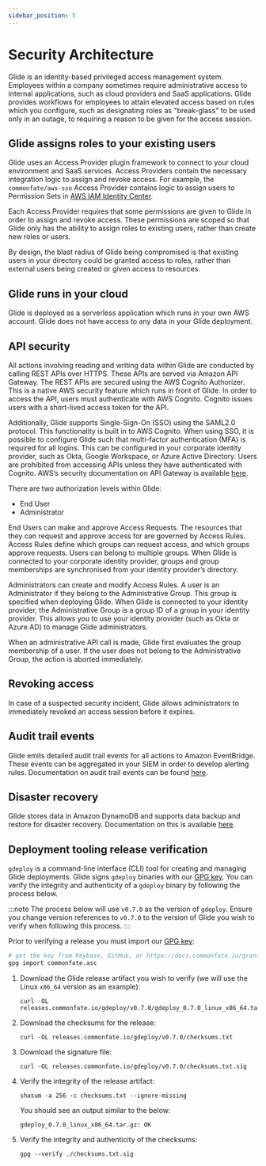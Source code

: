 ```yaml
---
sidebar_position: 5
---
```


# Security Architecture

Glide is an identity-based privileged access management system. Employees within a company sometimes require administrative access to internal applications, such as cloud providers and SaaS applications. Glide provides workflows for employees to attain elevated access based on rules which you configure, such as designating roles as "break-glass" to be used only in an outage, to requiring a reason to be given for the access session.

## Glide assigns roles to your existing users

Glide uses an Access Provider plugin framework to connect to your cloud environment and SaaS services. Access Providers contain the necessary integration logic to assign and revoke access. For example, the `commonfate/aws-sso` Access Provider contains logic to assign users to Permission Sets in [AWS IAM Identity Center](https://aws.amazon.com/iam/identity-center/).

Each Access Provider requires that some permissions are given to Glide in order to assign and revoke access. These permissions are scoped so that Glide only has the ability to assign roles to existing users, rather than create new roles or users.

By design, the blast radius of Glide being compromised is that existing users in your directory could be granted access to roles, rather than external users being created or given access to resources.

## Glide runs in your cloud

Glide is deployed as a serverless application which runs in your own AWS account. Glide does not have access to any data in your Glide deployment.

## API security

All actions involving reading and writing data within Glide are conducted by calling REST APIs over HTTPS. These APIs are served via Amazon API Gateway. The REST APIs are secured using the AWS Cognito Authorizer. This is a native AWS security feature which runs in front of Glide. In order to access the API, users must authenticate with AWS Cognito. Cognito issues users with a short-lived access token for the API.

Additionally, Glide supports Single-Sign-On (SSO) using the SAML2.0 protocol. This functionality is built in to AWS Cognito. When using SSO, it is possible to configure Glide such that multi-factor authentication (MFA) is required for all logins. This can be configured in your corporate identity provider, such as Okta, Google Workspace, or Azure Active Directory. Users are prohibited from accessing APIs unless they have authenticated with Cognito. AWS’s security documentation on API Gateway is available [here](https://docs.aws.amazon.com/apigateway/latest/developerguide/security.html).

There are two authorization levels within Glide:

- End User
- Administrator

End Users can make and approve Access Requests. The resources that they can request and approve access for are governed by Access Rules. Access Rules define which groups can request access, and which groups approve requests. Users can belong to multiple groups. When Glide is connected to your corporate identity provider, groups and group memberships are synchronised from your identity provider’s directory.

Administrators can create and modify Access Rules. A user is an Administrator if they belong to the Administrative Group. This group is specified when deploying Glide. When Glide is connected to your identity provider, the Administrative Group is a group ID of a group in your identity provider. This allows you to use your identity provider (such as Okta or Azure AD) to manage Glide administrators.

When an administrative API call is made, Glide first evaluates the group membership of a user. If the user does not belong to the Administrative Group, the action is aborted immediately.

## Revoking access

In case of a suspected security incident, Glide allows administrators to immediately revoked an access session before it expires.

## Audit trail events

Glide emits detailed audit trail events for all actions to Amazon EventBridge. These events can be aggregated in your SIEM in order to develop alerting rules. Documentation on audit trail events can be found [here](./configuration/events.md).

## Disaster recovery

Glide stores data in Amazon DynamoDB and supports data backup and restore for disaster recovery. Documentation on this is available [here](./configuration/backup.md).

## Deployment tooling release verification

`gdeploy` is a command-line interface (CLI) tool for creating and managing Glide deployments. Glide signs `gdeploy` binaries with our [GPG key](https://docs.commonfate.io/granted/security#pgp-public-key). You can verify the integrity and authenticity of a `gdeploy` binary by following the process below.

:::note
The process below will use `v0.7.0` as the version of `gdeploy`. Ensure you change version references to `v0.7.0` to the version of Glide you wish to verify when following this process.
:::

Prior to verifying a release you must import our [GPG key](https://docs.commonfate.io/granted/security#pgp-public-key):

```bash
# get the key from Keybase, GitHub, or https://docs.commonfate.io/granted/security, and save it as commonfate.asc.
gpg import commonfate.asc
```

1. Download the Glide release artifact you wish to verify (we will use the Linux `x86_64` version as an example):

   ```
   curl -OL releases.commonfate.io/gdeploy/v0.7.0/gdeploy_0.7.0_linux_x86_64.tar.gz
   ```

2. Download the checksums for the release:

   ```
   curl -OL releases.commonfate.io/gdeploy/v0.7.0/checksums.txt
   ```

3. Download the signature file:

   ```
   curl -OL releases.commonfate.io/gdeploy/v0.7.0/checksums.txt.sig
   ```

4. Verify the integrity of the release artifact:

   ```
   shasum -a 256 -c checksums.txt --ignore-missing
   ```

   You should see an output similar to the below:

   ```
   gdeploy_0.7.0_linux_x86_64.tar.gz: OK
   ```

5. Verify the integrity and authenticity of the checksums:

   ```
   gpg --verify ./checksums.txt.sig
   ```
